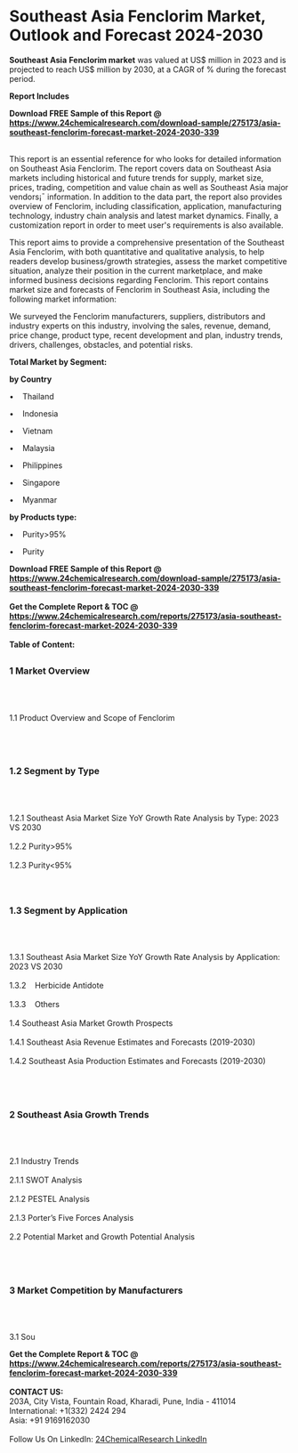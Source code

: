 <h1>Southeast Asia Fenclorim Market, Outlook and Forecast 2024-2030</h1><p><strong>Southeast Asia</strong> <strong>Fenclorim market</strong> was valued at US$ million in 2023 and is projected to reach US$ million by 2030, at a CAGR of % during the forecast period.</p><p>
</p><p><strong>Report Includes</strong></p><div><b>Download FREE Sample of this Report @ 
            <a href="https://www.24chemicalresearch.com/download-sample/275173/asia-southeast-fenclorim-forecast-market-2024-2030-339">
            https://www.24chemicalresearch.com/download-sample/275173/asia-southeast-fenclorim-forecast-market-2024-2030-339</a></b></div><br><p>
</p><p>This report is an essential reference for who looks for detailed information on Southeast Asia Fenclorim. The report covers data on Southeast Asia markets including historical and future trends for supply, market size, prices, trading, competition and value chain as well as Southeast Asia major vendors¡¯ information. In addition to the data part, the report also provides overview of Fenclorim, including classification, application, manufacturing technology, industry chain analysis and latest market dynamics. Finally, a customization report in order to meet user's requirements is also available.</p><p>
</p><p>This report aims to provide a comprehensive presentation of the Southeast Asia Fenclorim, with both quantitative and qualitative analysis, to help readers develop business/growth strategies, assess the market competitive situation, analyze their position in the current marketplace, and make informed business decisions regarding Fenclorim. This report contains market size and forecasts of Fenclorim in Southeast Asia, including the following market information:</p><p>
We surveyed the Fenclorim manufacturers, suppliers, distributors and industry experts on this industry, involving the sales, revenue, demand, price change, product type, recent development and plan, industry trends, drivers, challenges, obstacles, and potential risks.</p><p>
</p><p><strong>Total Market by Segment:</strong></p><p>
<strong>by Country</strong></p><p>
</p><p>•    Thailand</p><p>
•    Indonesia</p><p>
•    Vietnam</p><p>
•    Malaysia</p><p>
•    Philippines</p><p>
•    Singapore</p><p>
•    Myanmar</p><p>
<strong>by Products type:</strong></p><p>
</p><p>•    Purity&gt;95%</p><p>
•    Purity</p><div><b>Download FREE Sample of this Report @ 
            <a href="https://www.24chemicalresearch.com/download-sample/275173/asia-southeast-fenclorim-forecast-market-2024-2030-339">
            https://www.24chemicalresearch.com/download-sample/275173/asia-southeast-fenclorim-forecast-market-2024-2030-339</a></b></div><br><div><b>Get the Complete Report & TOC @ 
            <a href="https://www.24chemicalresearch.com/reports/275173/asia-southeast-fenclorim-forecast-market-2024-2030-339">
            https://www.24chemicalresearch.com/reports/275173/asia-southeast-fenclorim-forecast-market-2024-2030-339</a></b></div><br>
            <b>Table of Content:</b><p><h2><span style="font-size:16px"><strong>1 Market Overview&nbsp;&nbsp; &nbsp;</strong></span></h2><br />
<br />
<p>1.1 Product Overview and Scope of Fenclorim&nbsp;</p><br />
<br />
<h2><strong><span style="font-size:16px">1.2 Segment by Type&nbsp;&nbsp; &nbsp;</span></strong></h2><br />
<br />
<p>1.2.1 Southeast Asia Market Size YoY Growth Rate Analysis by Type: 2023 VS 2030&nbsp;&nbsp; &nbsp;<br /><br />
1.2.2 Purity>95%&nbsp;&nbsp; &nbsp;<br /><br />
1.2.3 Purity<95%<br /><br />
<br />
<h2><span style="font-size:16px"><strong>1.3 Segment by Application&nbsp;&nbsp;</strong></span></h2><br />
<br />
<p>1.3.1 Southeast Asia Market Size YoY Growth Rate Analysis by Application: 2023 VS 2030&nbsp;&nbsp; &nbsp;<br /><br />
1.3.2&nbsp;&nbsp; &nbsp;Herbicide Antidote<br /><br />
1.3.3&nbsp;&nbsp; &nbsp;Others<br /><br />
1.4 Southeast Asia Market Growth Prospects&nbsp;&nbsp; &nbsp;<br /><br />
1.4.1 Southeast Asia Revenue Estimates and Forecasts (2019-2030)&nbsp;&nbsp; &nbsp;<br /><br />
1.4.2 Southeast Asia Production Estimates and Forecasts (2019-2030)&nbsp;&nbsp;</p><br />
<br />
<h2><span style="font-size:16px"><strong>2 Southeast Asia Growth Trends&nbsp;&nbsp; &nbsp;</strong></span></h2><br />
<br />
<p>2.1 Industry Trends&nbsp;&nbsp; &nbsp;<br /><br />
2.1.1 SWOT Analysis&nbsp;&nbsp; &nbsp;<br /><br />
2.1.2 PESTEL Analysis&nbsp;&nbsp; &nbsp;<br /><br />
2.1.3 Porter&rsquo;s Five Forces Analysis&nbsp;&nbsp; &nbsp;<br /><br />
2.2 Potential Market and Growth Potential Analysis&nbsp;&nbsp; &nbsp;</p><br />
<br />
<h2><span style="font-size:16px"><strong>3 Market Competition by Manufacturers&nbsp;&nbsp; </strong> </span></h2><br />
<br />
<p>3.1 Sou</p><div><b>Get the Complete Report & TOC @ 
            <a href="https://www.24chemicalresearch.com/reports/275173/asia-southeast-fenclorim-forecast-market-2024-2030-339">
            https://www.24chemicalresearch.com/reports/275173/asia-southeast-fenclorim-forecast-market-2024-2030-339</a></b></div><br><b>CONTACT US:</b><br>
            203A, City Vista, Fountain Road, Kharadi, Pune, India - 411014<br>
            International: +1(332) 2424 294<br>
            Asia: +91 9169162030 <br><br>
            Follow Us On LinkedIn: <a href="https://www.linkedin.com/company/24chemicalresearch/">24ChemicalResearch LinkedIn</a>
